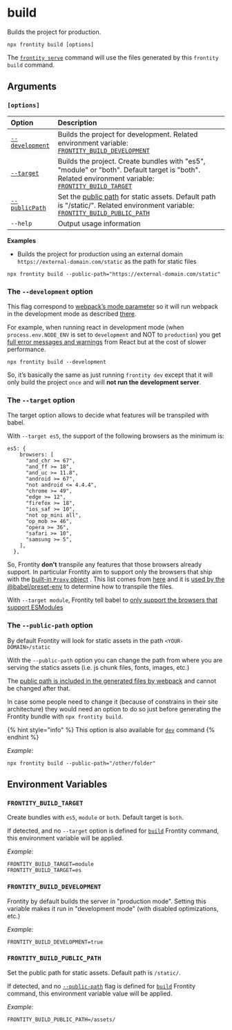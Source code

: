 # build

Builds the project for production.

```text
npx frontity build [options]
```

The [`frontity serve`](../run-commands/serve.md) command will use the files generated by this `frontity build` command.

## Arguments

### **`[options]`**

| Option                                             | Description                                                                                                                                                                                                        |
| :------------------------------------------------- | :----------------------------------------------------------------------------------------------------------------------------------------------------------------------------------------------------------------- |
| [`--development`](build.md#the-development-option) | Builds the project for development. Related environment variable: [`FRONTITY_BUILD_DEVELOPMENT`](build.md#frontity_build_development)                                                                              |
| [`--target`](build.md#the-target-option)           | Builds the project. Create bundles with "es5", "module" or "both". Default target is "both". Related environment variable: [`FRONTITY_BUILD_TARGET`](build.md#frontity_build_target)                               |
| [`--publicPath`](build.md#the-public-path-option)  | Set the [public path](https://webpack.js.org/guides/public-path/) for static assets. Default path is "/static/". Related environment variable: [`FRONTITY_BUILD_PUBLIC_PATH`](build.md#frontity_build_public_path) |
| `--help`                                           | Output usage information                                                                                                                                                                                           |

**Examples**

- Builds the project for production using an external domain `https://external-domain.com/static` as the path for static files

```text
npx frontity build --public-path="https://external-domain.com/static"
```

### The `--development` option

This flag correspond to [webpack’s mode parameter](https://webpack.js.org/configuration/mode/) so it will run webpack in the development mode as described [there](https://webpack.js.org/configuration/mode/).

For example, when running react in development mode \(when `process.env.NODE_ENV` is set to `development` and NOT to `production`\) you get [full error messages and warnings](https://reactjs.org/docs/optimizing-performance.html#use-the-production-build) from React but at the cost of slower performance.

```text
npx frontity build --development
```

So, it’s basically the same as just running `frontity dev` except that it will only build the project `once` and will **not run the development server**.

### The `--target` option

The target option allows to decide what features will be transpiled with babel.

With `--target es5`, the support of the following browsers as the minimum is:

```text
es5: {
    browsers: [
      "and_chr >= 67",
      "and_ff >= 18",
      "and_uc >= 11.8",
      "android >= 67",
      "not android <= 4.4.4",
      "chrome >= 49",
      "edge >= 12",
      "firefox >= 18",
      "ios_saf >= 10",
      "not op_mini all",
      "op_mob >= 46",
      "opera >= 36",
      "safari >= 10",
      "samsung >= 5",
    ],
  },
```

So, Frontity **don't** transpile any features that those browsers already support. In particular Frontity aim to support only the browsers that ship with the [built-in `Proxy` object](https://developer.mozilla.org/en-US/docs/Web/JavaScript/Reference/Global_Objects/Proxy) . This list comes from [here](https://github.com/frontity/frontity/blob/107d3543ce5463186809b7e6f50ca31ffbdc107d/packages/core/src/config/babel/index.ts#L20-L37) and it is [used by the @babel/preset-env](https://babeljs.io/docs/en/babel-preset-env#targets) to determine how to transpile the files.

With `--target module`, Frontity tell babel to [only support the browsers that support ESModules](https://babeljs.io/docs/en/babel-preset-env#targetsesmodules)

### The `--public-path` option

By default Frontity will look for static assets in the path `<YOUR-DOMAIN>/static`

With the `--public-path` option you can change the path from where you are serving the statics assets \(i.e. js chunk files, fonts, images, etc.\)

The [public path is included in the generated files by webpack](https://webpack.js.org/guides/public-path/) and cannot be changed after that.

In case some people need to change it \(because of constrains in their site architecture\) they would need an option to do so just before generating the Frontity bundle with `npx frontity build`.

{% hint style="info" %}
This option is also available for [`dev`](../run-commands/dev.md) command
{% endhint %}

_Example:_

```text
npx frontity build --public-path="/other/folder"
```

## Environment Variables

### `FRONTITY_BUILD_TARGET`

Create bundles with `es5`, `module` or `both`. Default target is `both`.

If detected, and no `--target` option is defined for [`build`](build.md#build) Frontity command, this environment variable will be applied.

_Example:_

```text
FRONTITY_BUILD_TARGET=module
FRONTITY_BUILD_TARGET=es
```

### `FRONTITY_BUILD_DEVELOPMENT`

Frontity by default builds the server in "production mode". Setting this variable makes it run in "development mode" \(with disabled optimizations, etc.\)

_Example:_

```text
FRONTITY_BUILD_DEVELOPMENT=true
```

### `FRONTITY_BUILD_PUBLIC_PATH`

Set the public path for static assets. Default path is `/static/`.

If detected, and no [`--public-path`](build.md#the-publicpath-option) flag is defined for [`build`](build.md#build) Frontity command, this environment variable value will be applied.

_Example:_

```text
FRONTITY_BUILD_PUBLIC_PATH=/assets/
```
